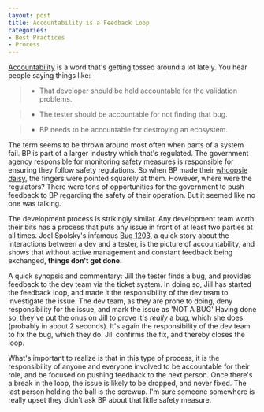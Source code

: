 ```yaml
---
layout: post
title: Accountability is a Feedback Loop
categories:
- Best Practices
- Process
---
```

[Accountability](http://wordnetweb.princeton.edu/perl/webwn?s=accountability)
is a word that's getting tossed around a lot lately. You hear people saying
things like:

  

> - That developer should be held accountable for the validation problems.

> - The tester should be accountable for not finding that bug.

> - BP needs to be accountable for destroying an ecosystem.

  
  
The term seems to be thrown around most often when parts of a system fail. BP
is part of a larger industry which that's regulated. The government agency
responsible for monitoring safety measures is responsible for ensuring they
follow safety regulations. So when BP made their [whoopsie
daisy](http://twitter.com/bpglobalpr/status/14583761878), the fingers were
pointed squarely at them. However, where were the regulators? There were tons
of opportunities for the government to push feedback to BP regarding the
safety of their operation. But it seemed like no one was talking.

  
The development process is strikingly similar. Any development team worth
their bits has a process that puts any issue in front of at least two parties
at all times. Joel Spolsky's infamous [Bug
1203](http://www.joelonsoftware.com/articles/fog0000000029.html), a quick
story about the interactions between a dev and a tester, is the picture of
accountability, and shows that without active management and constant feedback
being exchanged, **things don't get done**.

  
A quick synopsis and commentary: Jill the tester finds a bug, and provides
feedback to the dev team via the ticket system. In doing so, Jill has started
the feedback loop, and made it the responsibility of the dev team to
investigate the issue. The dev team, as they are prone to doing, deny
responsibility for the issue, and mark the issue as 'NOT A BUG' Having done
so, they've put the onus on Jill to prove it's _really_ a bug, which she does
(probably in about 2 seconds). It's again the responsibility of the dev team
to fix the bug, which they do. Jill confirms the fix, and thereby closes the
loop.

  
What's important to realize is that in this type of process, it is the
responsibility of anyone and everyone involved to be accountable for their
role, and be focused on pushing feedback to the next person. Once there's a
break in the loop, the issue is likely to be dropped, and never fixed. The
last person holding the ball is the screwup. I'm sure someone somewhere is
really upset they didn't ask BP about that little safety measure.


